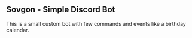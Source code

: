 ## Sovgon - Simple Discord Bot

 This is a small custom bot with few commands and events like a birthday calendar.
